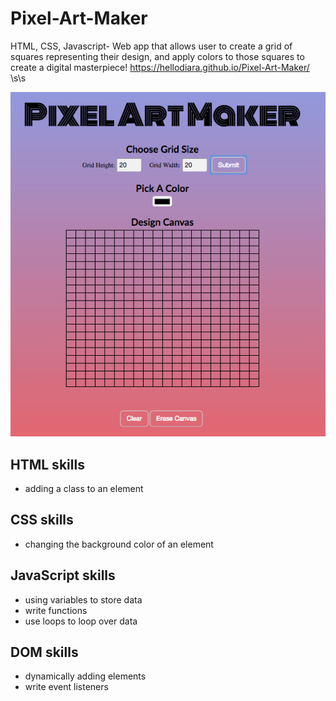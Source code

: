 # Pixel-Art-Maker
HTML, CSS, Javascript- Web app that allows user to create a grid of squares representing their design, and apply colors to those squares to create a digital masterpiece!
https://hellodiara.github.io/Pixel-Art-Maker/ \s\s

![Image of Pixel Art Maker](https://github.com/hellodiara/Pixel-Art-Maker/blob/master/img/PixelArtMaker.png)
## HTML skills
* adding a class to an element
## CSS skills
* changing the background color of an element
## JavaScript skills
* using variables to store data
* write functions
* use loops to loop over data
## DOM skills
* dynamically adding elements
* write event listeners


